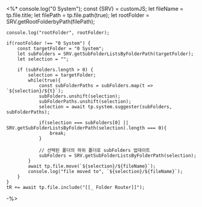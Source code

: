 <%*
    console.log("0 System");
    const {SRV} = customJS;
    let fileName = tp.file.title;
    let filePath = tp.file.path(true);
    let rootFolder = SRV.getRootFolderbyPath(filePath);

    console.log("rootFolder", rootFolder);

    if(rootFolder !== "0 System") {
        const targetFolder = "0 System";
        let subFolders = SRV.getSubFolderListsByFolderPath(targetFolder);
        let selection = "";

        if (subFolders.length > 0) {
            selection = targetFolder;
            while(true){
                const subFolderPaths = subFolders.map(t => `${selection}/${t}`);
                subFolders.unshift(selection);
                subFolderPaths.unshift(selection);
                selection = await tp.system.suggester(subFolders, subFolderPaths);

                if(selection === subFolders[0] || SRV.getSubFolderListsByFolderPath(selection).length === 0){
                    break;
                }

                // 선택된 폴더의 하위 폴더로 subFolders 업데이트
                subFolders = SRV.getSubFolderListsByFolderPath(selection);
            }
            await tp.file.move(`${selection}/${fileName}`);
            console.log("file moved to", `${selection}/${fileName}`);
        }
    }
    tR += await tp.file.include("[[_ Folder Router]]");
-%>